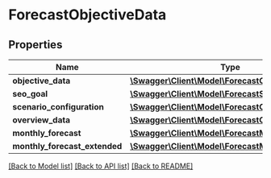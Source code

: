 # ForecastObjectiveData

## Properties
Name | Type | Description | Notes
------------ | ------------- | ------------- | -------------
**objective_data** | [**\Swagger\Client\Model\ForecastObjectiveDetails**](ForecastObjectiveDetails.md) |  | [optional] 
**seo_goal** | [**\Swagger\Client\Model\ForecastSeoGoal**](ForecastSeoGoal.md) |  | [optional] 
**scenario_configuration** | [**\Swagger\Client\Model\ForecastConfiguration**](ForecastConfiguration.md) |  | [optional] 
**overview_data** | [**\Swagger\Client\Model\ForecastOverviewData**](ForecastOverviewData.md) |  | [optional] 
**monthly_forecast** | [**\Swagger\Client\Model\ForecastMonthlyForecasts**](ForecastMonthlyForecasts.md) |  | [optional] 
**monthly_forecast_extended** | [**\Swagger\Client\Model\ForecastMonthlyForecasts**](ForecastMonthlyForecasts.md) |  | [optional] 

[[Back to Model list]](../../README.md#documentation-for-models) [[Back to API list]](../../README.md#documentation-for-api-endpoints) [[Back to README]](../../README.md)

